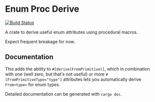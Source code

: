 # Enum Proc Derive

[![Build Status](https://travis-ci.org/kwohlfahrt/enum-proc-derive.svg?branch=master)](https://travis-ci.org/kwohlfahrt/enum-proc-derive)

A crate to derive useful enum attributes using procedural macros.

Expect frequent breakage for now.

## Documentation

This adds the ability to `#[derive(FromPrimitive)]`, which in combination with
one (well zero, but that's not useful) or more `#[FromPrimitiveType="type"]`
attributes lets you automatically derive `From<type>` for enum types.

Detailed documentation can be generated with `cargo doc`.
